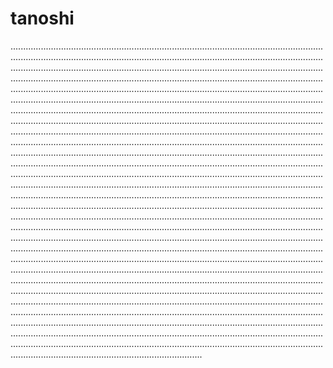 # tanoshi
........................................................................................................................................................................................................................................................................................................................................................................................................................................................................................................................................................................................................................................................................................................................................................................................................................................................................................................................................................................................................................................................................................................................................................................................................................................................................................................................................................................................................................................................................................................................................................................................................................................................................................................................................................................................................................................................................................................................................................................................................................................................................................................................................................................................................................................................................................................................................................................................................................................................................................................................................................................................................................................................................................................................................................................................................................................................................................................................................................................................................................................................................................................................................................................................................................................................................................................................................................................................................................................................................................................................................................................................................................................................................................................................................................................................................................